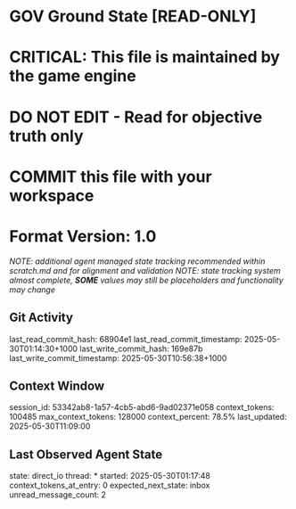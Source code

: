 # GOV Ground State [READ-ONLY]
# CRITICAL: This file is maintained by the game engine
# DO NOT EDIT - Read for objective truth only
# COMMIT this file with your workspace
# Format Version: 1.0
*NOTE: additional agent managed state tracking recommended within scratch.md and for alignment and validation*
*NOTE: state tracking system almost complete, **SOME** values may still be placeholders and functionality may change*

## Git Activity
last_read_commit_hash: 68904e1
last_read_commit_timestamp: 2025-05-30T01:14:30+1000
last_write_commit_hash: 169e87b
last_write_commit_timestamp: 2025-05-30T10:56:38+1000

## Context Window
session_id: 53342ab8-1a57-4cb5-abd6-9ad02371e058
context_tokens: 100485
max_context_tokens: 128000
context_percent: 78.5%
last_updated: 2025-05-30T11:09:00

## Last Observed Agent State
state: direct_io
thread: *
started: 2025-05-30T01:17:48
context_tokens_at_entry: 0
expected_next_state: inbox
unread_message_count: 2
